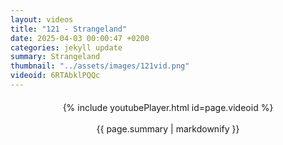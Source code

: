```yaml
---
layout: videos
title: "121 - Strangeland"
date: 2025-04-03 00:00:47 +0200
categories: jekyll update
summary: Strangeland
thumbnail: "../assets/images/121vid.png"
videoid: 6RTAbklPQQc
---
```


<div style="text-align: center; margin-top: 20px;">
  {% include youtubePlayer.html id=page.videoid %}
  <p style="margin-top: 15px; font-size: 1.2em; color: #333;">
    <p>{{ page.summary | markdownify }}</p>
  </p>
</div>

